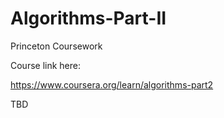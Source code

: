 # Algorithms-Part-II
Princeton Coursework

Course link here:

https://www.coursera.org/learn/algorithms-part2

TBD

